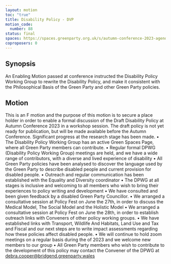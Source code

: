 ```yaml
---
layout: motion
toc: "true"
title: Disability Policy - DVP
motion_code:
  number: 88
status: final
spaces: https://spaces.greenparty.org.uk/s/autumn-conference-2023-agenda-forum/post/post/view?id=10944
coproposers: 0
---
```

## Synopsis

An Enabling Motion passed at conference instructed the Disability Policy Working Group to rewrite the Disability Policy, and make it consistent with the Philosophical Basis of the Green Party and other Green Party policies.

## M﻿otion


This is an F motion and the purpose of this motion is to secure a place holder in order to enable a formal discussion of the Draft Disability Policy at Autumn Conference 2023 in a workshop session. The draft policy is not yet ready for publication, but will be made available before the Autumn Conference.
Significant progress at the research stage has been made. 
•	The Disability Policy Working Group has an active Green Spaces Page, where all Green Party members can contribute.
•	Regular formal DPWG (Disability Policy Working Group) meetings are held, and we have a wide range of contributors,  with a diverse and lived experience of disability
•	All Green Party policies have been analysed to discover the language used by the Green Party to describe disabled people and current provision for disabled people.
•	Outreach and regular communication has been established with the Equality and Diversity coordinator
•	The DPWG at all stages is inclusive and welcoming to all members who wish to bring their experiences to policy writing and development
•	We have consulted and been given feedback by a disabled Green Party Councillor.
•	We arranged a consultative session at Policy Fest on June the 27th, in order to discuss the Medical Model, The Social Model and the Holistic Model
•	We arranged a consultative session at Policy Fest on June the 28th, in order to establish outreach links with Conveners of other policy working groups. 
•	We have established links with Transport, Wildlife And Habitats, Land Use and Tax and Fiscal and our next steps are to write impact assessments regarding how these policies affect disabled people.
•	We will continue to hold zoom meetings on a regular basis during the  of 2023 and we welcome new members to our group
•	All Green Party members who wish to contribute to the development of this policy may contact the Convener of the DPWG at debra.cooper@bridgend.greenparty.wales
